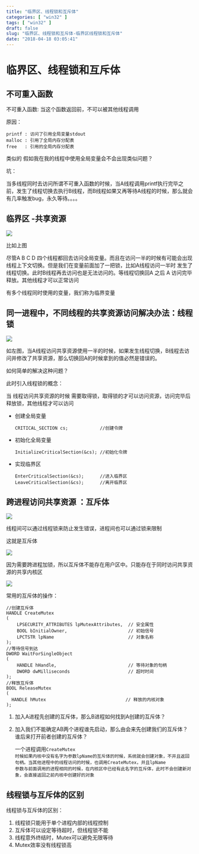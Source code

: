 ```yaml
---
title: "临界区、线程锁和互斥体"
categories: [ "win32" ]
tags: [ "win32" ]
draft: false
slug: "临界区、线程锁和互斥体-临界区线程锁和互斥体"
date: "2018-04-18 03:05:41"
---
```




# 临界区、线程锁和互斥体

## 不可重入函数

不可重入函数: 当这个函数返回前，不可以被其他线程调用

原因：

    printf : 访问了引用全局变量stdout
    malloc : 引用了全局内存分配表
    free   : 引用的全局内存分配表
    

类似的 假如我在我的线程中使用全局变量会不会出现类似问题？

坑：

当多线程同时去访问所谓不可重入函数的时候，当A线程调用printf执行完毕之前，发生了线程切换去执行B线程，而B线程如果又再等待A线程的时候，那么就会有几率触发bug，永久等待。。。。

## 临界区 -共享资源

![][1] 

比如上图

尽管A B C D 四个线程都回去访问全局变量。而且在访问一半的时候有可能会出现线程上下文切换。但是我们在变量前面加了一把锁，比如A线程访问一半时 发生了线程切换。此时B线程再去访问也是无法访问的。等线程切换回A 之后 A 访问完毕释放。其他线程才可以正常访问

有多个线程同时使用的变量，我们称为临界变量

## 同一进程中，不同线程的共享资源访问解决办法：线程锁

![][2] 

如左图，当A线程访问共享资源使用一半的时候，如果发生线程切换，B线程去访问并修改了共享资源，那么切换回A的时候拿到的值必然是错误的。

如何简单的解决这种问题？

此时引入线程锁的概念：

当 线程访问共享资源的时候 需要取得锁，取得锁的才可以访问资源，访问完毕后释放锁，其他线程才可以访问

  * 创建全局变量
    
        CRITICAL_SECTION cs;            //创建令牌

  * 初始化全局变量
    
        InitializeCriticalSection(&cs); //初始化令牌

  * 实现临界区
    
        EnterCriticalSection(&cs);      //进入临界区
        LeaveCriticalSection(&cs);      //离开临界区

## 跨进程访问共享资源 ：互斥体

![][3] 

线程间可以通过线程锁来防止发生错误，进程间也可以通过锁来限制

这就是互斥体

![][4] 

因为需要跨进程加锁，所以互斥体不能存在用户区中。只能存在于同时访问共享资源的共享内核区

![][5] 

常用的互斥体的操作：

    
    //创建互斥体
    HANDLE CreateMutex
    (
        LPSECURITY_ATTRIBUTES lpMutexAttributes,  // 安全属性
        BOOL bInitialOwner,                       // 初始信号
        LPCTSTR lpName                            // 对象名称
    );
    //等待信号到达
    DWORD WaitForSingleObject
    (
        HANDLE hHandle,                           // 等待对象的句柄
        DWORD dwMilliseconds                      // 超时时间
    );
    //释放互斥体
    BOOL ReleaseMutex
    ( 
      HANDLE hMutex                              // 释放的内核对象
    );

  1. 加入A进程先创建的互斥体，那么B进程如何找到A创建的互斥体？
  2. 加入我们不能确定AB两个进程谁先启动，那么由会来先创建我们的互斥体？谁后来打开前者创建的互斥体？
    
        一个进程调用<code>CreateMutex 时候如果内核中没有名字为参数lpName的互斥体的时候，系统就会创建对象，不并且返回句柄。当其他进程中的线程访问的时候，也调用CreateMutex，并且lpName 参数与前面调用的进程相同的时候，在内核区中已经有此名字的互斥体，此时不会创建新对象，会直接返回之前内核中创建好的对象
        </code>

## 线程锁与互斥体的区别

线程锁与互斥体的区别：

  1. 线程锁只能用于单个进程内部的线程控制
  2. 互斥体可以设定等待超时，但线程锁不能
  3. 线程意外终结时，Mutex可以避免无限等待
  4. Mutex效率没有线程锁高

 [1]: /uploads/oss/2018-04-18-15238997509971.jpg ""
 [2]: /uploads/oss/2018-04-18-15239870834892.jpg ""
 [3]: /uploads/oss/2018-04-18-15239875337223.jpg ""
 [4]: /uploads/oss/2018-04-18-15239881424112.jpg ""
 [5]: /uploads/oss/2018-04-18-15239883982293.jpg ""